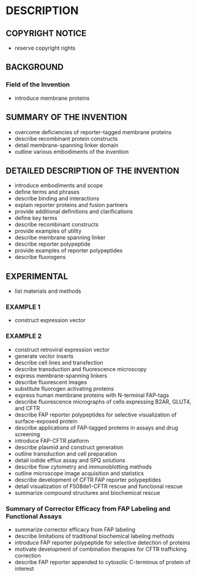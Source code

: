# DESCRIPTION

## COPYRIGHT NOTICE

- reserve copyright rights

## BACKGROUND

### Field of the Invention

- introduce membrane proteins

## SUMMARY OF THE INVENTION

- overcome deficiencies of reporter-tagged membrane proteins
- describe recombinant protein constructs
- detail membrane-spanning linker domain
- outline various embodiments of the invention

## DETAILED DESCRIPTION OF THE INVENTION

- introduce embodiments and scope
- define terms and phrases
- describe binding and interactions
- explain reporter proteins and fusion partners
- provide additional definitions and clarifications
- define key terms
- describe recombinant constructs
- provide examples of utility
- describe membrane spanning linker
- describe reporter polypeptide
- provide examples of reporter polypeptides
- describe fluorogens

## EXPERIMENTAL

- list materials and methods

### EXAMPLE 1

- construct expression vector

### EXAMPLE 2

- construct retroviral expression vector
- generate vector inserts
- describe cell lines and transfection
- describe transduction and fluorescence microscopy
- express membrane-spanning linkers
- describe fluorescent images
- substitute fluorogen activating proteins
- express human membrane proteins with N-terminal FAP-tags
- describe fluorescence micrographs of cells expressing B2AR, GLUT4, and CFTR
- describe FAP reporter polypeptides for selective visualization of surface-exposed protein
- describe applications of FAP-tagged proteins in assays and drug screening
- introduce FAP-CFTR platform
- describe plasmid and construct generation
- outline transduction and cell preparation
- detail iodide efflux assay and SPQ solutions
- describe flow cytometry and immunoblotting methods
- outline microscope image acquisition and statistics
- describe development of CFTR FAP reporter polypeptides
- detail visualization of F508de1-CFTR rescue and functional rescue
- summarize compound structures and biochemical rescue

### Summary of Corrector Efficacy from FAP Labeling and Functional Assays

- summarize corrector efficacy from FAP labeling
- describe limitations of traditional biochemical labeling methods
- introduce FAP reporter polypeptide for selective detection of proteins
- motivate development of combination therapies for CFTR trafficking correction
- describe FAP reporter appended to cytosolic C-terminus of protein of interest

